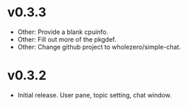 # v0.3.3

* Other: Provide a blank cpuinfo.
* Other: Fill out more of the pkgdef.
* Other: Change github project to wholezero/simple-chat.

# v0.3.2

* Initial release. User pane, topic setting, chat window.
